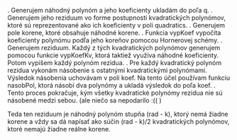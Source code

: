 . Generujem náhodný polynóm a jeho koeficienty ukladám do poľa q. 
. Generujem jeho reziduum vo forme postupnosti kvadratických polynómov, ktoré sú reprezentované ako ich koeficienty v poli quadratics.
. Generujem pole korene, ktoré obsahuje náhodné korene.
. Funkcia vypKoef vypočíta koeficienty polynómu podľa jeho koreňov pomocou Hornerovej schémy.
. Generujem reziduum. Každý z tých kvadratických polynómov generujem pomocou funkcie vypKoefKv, ktorá taktiež využíva náhodné koeficienty. Potom vypíšem každý polynóm rezidua.
. Pre každý kvadratický polynóm rezidua vykonám násobenie s ostatnými kvadratickými polynómami. Výsledok násobenia uchovávam v poli koef. Na tento účel používam funkciu nasobPol, ktorá násobí dva polynómy a ukladá výsledok do poľa koef.
. Tento proces pokračuje, kým všetky kvadratické polynómy rezidua nie sú násobené medzi sebou. (ale niečo sa nepodarilo :(( )

Teda ten reziduum je náhodný polynóm stupňa (rad - k), ktorý nemá žiadne korene a vždy sa dá napísať ako súčin (rad - k)/2 kvadratických polynómov, ktoré nemajú žiadne reálne korene. 
